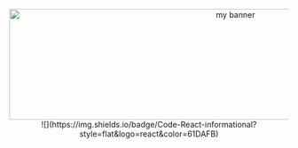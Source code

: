 <p align="center">
  <img width="800" height="200" src="https://github.com/jagdtri2003/jagdtri2003/assets/54079135/e65a03b1-2d1e-4627-86d9-d84715e0396a.png"       alt="my banner">
  ![](https://img.shields.io/badge/Code-React-informational?style=flat&logo=react&color=61DAFB)
</p>


